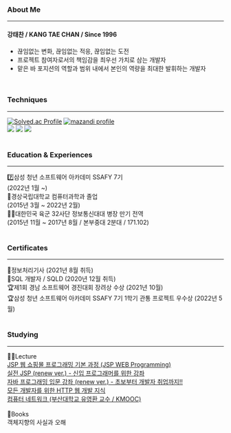 ### About Me
---
#### 강태찬 / KANG TAE CHAN / Since 1996
- 끊임없는 변화, 끊임없는 적응, 끊임없는 도전
- 프로젝트 참여자로서의 책임감을 최우선 가치로 삼는 개발자
- 맡은 바 포지션의 역할과 범위 내에서 본인의 역량을 최대한 발휘하는 개발자
<br/>

### Techniques
---
[![Solved.ac Profile](http://mazassumnida.wtf/api/v2/generate_badge?boj=taechacode)](https://solved.ac/taechacode/)
[![mazandi profile](http://mazandi.herokuapp.com/api?handle=taechacode&theme=warm)](https://solved.ac/taechacode/)
<br/>
<img src="https://img.shields.io/badge/Java-007396?style=flat-square&logo=Java&logoColor=white"/>
<img src="https://img.shields.io/badge/Spring-6DB33F?style=flat-square&logo=Spring&logoColor=white"/>
<img src="https://img.shields.io/badge/SpringBoot-6DB33F?style=flat-square&logo=Spring&logoColor=white"/>
<br/>
<br/>

### Education & Experiences
---
:seven:삼성 청년 소프트웨어 아카데미 SSAFY 7기
<br/>
(2022년 1월 ~)
<br/>
:school:경상국립대학교 컴퓨터과학과 졸업
<br/>
(2015년 3월 ~ 2022년 2월)
<br/>
:policeman:대한민국 육군 32사단 정보통신대대 병장 만기 전역
<br/>
(2015년 11월 ~ 2017년 8월 / 본부중대 2분대 / 171.102)
<br/>
<br/>

### Certificates
---
:page_with_curl:정보처리기사 (2021년 8월 취득)
<br/>
:page_with_curl:SQL 개발자 / SQLD (2020년 12월 취득)
<br/>
:trophy:제1회 경남 소프트웨어 경진대회 장려상 수상 (2021년 10월)
<br/>
:trophy:삼성 청년 소프트웨어 아카데미 SSAFY 7기 1학기 관통 프로젝트 우수상 (2022년 5월)
<br/>
<br/>

### Studying
---
:man_teacher:Lecture
<br/>
[JSP 웹 쇼핑몰 프로그래밍 기본 과정 (JSP WEB Programming)](https://www.inflearn.com/certificate/483034-325294-4772256)
<br/>
[실전 JSP (renew ver.) - 신입 프로그래머를 위한 강좌](https://www.inflearn.com/certificate/483034-182737-2297041)
<br/>
[자바 프로그래밍 입문 강좌 (renew ver.) - 초보부터 개발자 취업까지!!](https://www.inflearn.com/certificate/483034-182835-2297043)
<br/>
[모든 개발자를 위한 HTTP 웹 개발 지식](https://www.inflearn.com/certificate/483034-326277-4569457)
<br/>
[컴퓨터 네트워크 (부산대학교 유영환 교수 / KMOOC)](http://www.kmooc.kr/certificates/4e0093a97bfa40318f9ad550f0eee60e)
<br/>
<br/>
:book:Books
<br/>
객체지향의 사실과 오해
<br/>

<!--
**taechacode/taechacode** is a ✨ _special_ ✨ repository because its `README.md` (this file) appears on your GitHub profile.

Here are some ideas to get you started:

- 🔭 I’m currently working on ...
- 🌱 I’m currently learning ...
- 👯 I’m looking to collaborate on ...
- 🤔 I’m looking for help with ...
- 💬 Ask me about ...
- 📫 How to reach me: ...
- 😄 Pronouns: ...
- ⚡ Fun fact: ...
-->

